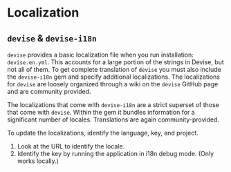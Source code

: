 # Localization

## `devise` & `devise-i18n`
`devise` provides a basic localization file when you run installation: `devise.en.yml`. This accounts for a large portion of the strings in Devise, but not all of them. To get complete translation of `devise` you must also include the `devise-i18n` gem and specify additional localizations. The localizations for `devise` are loosely organized through a wiki on the `devise` GitHub page and are community provided.

The localizations that come with `devise-i18n` are a strict superset of those that come with `devise`. Within the gem it bundles information for a significant number of locales. Translations are again community-provided.

To update the localizations, identify the language, key, and project.
1. Look at the URL to identify the locale.
2. Identify the key by running the application in i18n debug mode. (Only works locally.)
